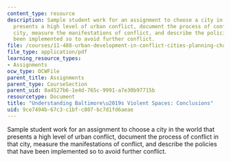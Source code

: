 ```yaml
---
content_type: resource
description: Sample student work for an assignment to choose a city in the world that
  presents a high level of urban conflict, document the process of conflict in that
  city, measure the manifestations of conflict, and describe the policies that have
  been implemented so to avoid further conflict.
file: /courses/11-488-urban-development-in-conflict-cities-planning-challenges-and-policy-innovations-fall-2015/9ce7494b67c3c1bfc807bc7d1fd6aeae_MIT11_488F15_Understand.pdf
file_type: application/pdf
learning_resource_types:
- Assignments
ocw_type: OCWFile
parent_title: Assignments
parent_type: CourseSection
parent_uid: 8a4527b6-1e4d-765c-9991-a7e30b97715b
resourcetype: Document
title: "Understanding Baltimore\u2019s Violent Spaces: Conclusions"
uid: 9ce7494b-67c3-c1bf-c807-bc7d1fd6aeae
---
```

Sample student work for an assignment to choose a city in the world that presents a high level of urban conflict, document the process of conflict in that city, measure the manifestations of conflict, and describe the policies that have been implemented so to avoid further conflict.

